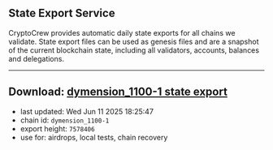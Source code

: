 ## State Export Service
CryptoCrew provides automatic daily state exports for all chains we validate. State export files can be used as genesis files and are a snapshot of the current blockchain state, including all validators, accounts, balances and delegations.

---
**Download: [dymension_1100-1 state export](https://dl-eu2.ccvalidators.com/SERVICE/dymension/dymension_1100-1_export_7578406.json)**
---

- last updated: Wed Jun 11 2025 18:25:47
- chain id: `dymension_1100-1`
- export height: `7578406`
- use for: airdrops, local tests, chain recovery
